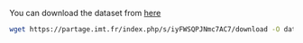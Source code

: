 You can download the dataset from [here](https://partage.imt.fr/index.php/s/iyFWSQPJNmc7AC7)

```bash
wget https://partage.imt.fr/index.php/s/iyFWSQPJNmc7AC7/download -O dataset.zip
```
